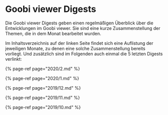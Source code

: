 # Goobi viewer Digests

Die Goobi viewer Digests geben einen regelmäßigen Überblick über die Entwicklungen im Goobi viewer. Sie sind eine kurze Zusammenstellung der Themen, die in dem Monat bearbeitet wurden.

Im Inhaltsverzeichnis auf der linken Seite findet sich eine Auflistung der jeweiligen Monate, zu denen eine solche Zusammenstellung bereits vorliegt. Und zusätzlich sind im Folgenden auch einmal die 5 letzten Digests verlinkt:

{% page-ref page="2020/2.md" %}

{% page-ref page="2020/1.md" %}

{% page-ref page="2019/12.md" %}

{% page-ref page="2019/11.md" %}

{% page-ref page="2019/10.md" %}



